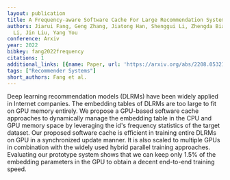 ```yaml
---
layout: publication
title: A Frequency-aware Software Cache For Large Recommendation System Embeddings
authors: Jiarui Fang, Geng Zhang, Jiatong Han, Shenggui Li, Zhengda Bian, Yongbin
  Li, Jin Liu, Yang You
conference: Arxiv
year: 2022
bibkey: fang2022frequency
citations: 1
additional_links: [{name: Paper, url: 'https://arxiv.org/abs/2208.05321'}]
tags: ["Recommender Systems"]
short_authors: Fang et al.
---
```

Deep learning recommendation models (DLRMs) have been widely applied in
Internet companies. The embedding tables of DLRMs are too large to fit on GPU
memory entirely. We propose a GPU-based software cache approaches to
dynamically manage the embedding table in the CPU and GPU memory space by
leveraging the id's frequency statistics of the target dataset. Our proposed
software cache is efficient in training entire DLRMs on GPU in a synchronized
update manner. It is also scaled to multiple GPUs in combination with the
widely used hybrid parallel training approaches. Evaluating our prototype
system shows that we can keep only 1.5% of the embedding parameters in the GPU
to obtain a decent end-to-end training speed.